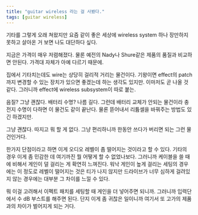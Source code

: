 ```yaml
---
title: "guitar wireless 라는 걸 사봤다."
tags: [guitar wireless]
---
```


기타를 그렇게 오래 쳐왔지만 요즘 같이 좋은 세상에 wireless system 하나 장만하지 못하고 살아온 거 보면 나도 대단하다 싶다.

지금은 가격이 매우 저렴해졌다. 물론 예전의 Nady나 Shure같은 제품의 품질과 비교하면 안된다. 가격대 자체가 아예 다르기 때문에. 

집에서 기타치는데도 wire는 상당히 걸리적 거리는 물건이다. 기왕이면 effect의 patch까지 변경할 수 있는 장치가 있으면 좋겠는데 하는 생각도 있지만. 이마저도 곧 나올 것 같다. 그러니까 effect에 wireless subsystem이 따로 붙는.

음질? 그냥 괜찮다. 배터리 수명? 나름 길다. 그런데 배터리 교체가 안되는 물건이라 충전지 수명이 다하면 이 물건도 같이 끝난다. 물론 뜯어내서 리튬셀을 바꿔주는 방법도 있긴 하겠지만.

그냥 괜찮다. 따지고 뭐 할 게 없다. 그냥 편리하니까 한동안 쓰다가 버리면 되는 그런 물건인거다.

한가지 단점이라고 하면 이게 오디오 레벨이 좀 떨어지는 것이라고 할 수 있다. 기타의 경우 이게 좀 민감한 데 여기까진 뭘 어떻게 할 수 없었나보다. 그러니까 케이블을 쓸 때에 비해서 게인이 덜 걸리는 게 확연히 느껴진다. 워낙 게인이 높게 걸리는 세팅의 경우에는 이 정도로 레벨이 떨어지는 것은 티가 나지 않지만 드라이브가 너무 심하게 걸려있지 않는 경우에는 대부분 그 차이를 느낄 수 있다.

뭐 이걸 고려해서 이펙트 패치를 세팅할 때 게인을 더 넣어주면 되니까. 그러니까 입력단에서 수 dB 부스트를 해주면 된다. 단지 이게 좀 귀찮은 일이니까 여기서 또 고가의 제품과의 차이가 벌어지게 되는 거다. 
